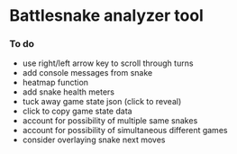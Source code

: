 # Battlesnake analyzer tool

### To do

* use right/left arrow key to scroll through turns
* add console messages from snake
* heatmap function
* add snake health meters
* tuck away game state json (click to reveal)
* click to copy game state data
* account for possibility of multiple same snakes
* account for possibility of simultaneous different games
* consider overlaying snake next moves
